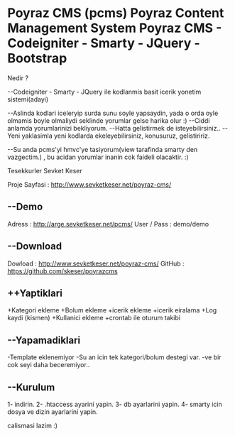 Poyraz CMS (pcms) Poyraz Content Management System
Poyraz CMS - Codeigniter - Smarty - JQuery - Bootstrap
==================================================

Nedir ?

--Codeigniter - Smarty - JQuery ile kodlanmis basit icerik yonetim sistemi(adayi)

--Aslinda kodlari iceleryip surda sunu soyle yapsaydin, yada o orda oyle olmamis boyle olmaliydi seklinde yorumlar gelse
harika olur :)
--Ciddi anlamda yorumlarinizi bekliyorum.
--Hatta gelistirmek de isteyebilirsiniz..
--Yeni yaklasimla yeni kodlarda ekeleyebilirsiniz, konusuruz, gelistiririz.

--Su anda pcms'yi hmvc'ye tasiyorum(view tarafinda smarty den vazgectim.) , bu acidan yorumlar inanin cok faideli olacaktir. :)

Tesekkurler
Sevket Keser

Proje Sayfasi   :   http://www.sevketkeser.net/poyraz-cms/

--Demo
--------------------------------------------------
Adress          : http://arge.sevketkeser.net/pcms/
User / Pass     : demo/demo

--Download
--------------------------------------------------
Dowload    :  http://www.sevketkeser.net/poyraz-cms/
GitHub     :  https://github.com/skeser/poyrazcms

++Yaptiklari
--------------------------------------------------
+Kategori ekleme
+Bolum ekleme
+icerik ekleme
+icerik eiralama
+Log kaydi (kismen)
+Kullanici ekleme
+crontab ile oturum takibi

--Yapamadiklari
---------------------------------------------------
-Template eklenemiyor
-Su an icin tek kategori/bolum destegi var.
-ve bir cok seyi daha beceremiyor..

--Kurulum
---------------------------------------------------

1- indirin.
2- .htaccess ayarini yapin.
3- db ayarlarini yapin.
4- smarty icin dosya ve dizin ayarlarini yapin.

calismasi lazim :)